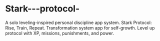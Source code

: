 # Stark---protocol-
A solo leveling-inspired personal discipline app system.  Stark Protocol: Rise, Train, Repeat.  Transformation system app for self-growth.  Level up protocol with XP, missions, punishments, and power.
